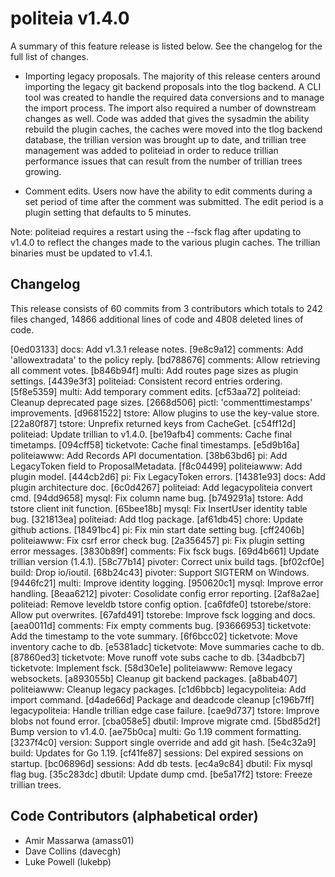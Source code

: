 politeia v1.4.0
====

A summary of this feature release is listed below. See the changelog for the
full list of changes.

- Importing legacy proposals. The majority of this release centers around
  importing the legacy git backend proposals into the tlog backend. A CLI tool
  was created to handle the required data conversions and to manage the import
  process. The import also required a number of downstream changes as well.
  Code was added that gives the sysadmin the ability rebuild the plugin caches,
  the caches were moved into the tlog backend database, the trillian version
  was brought up to date, and trillian tree management was added to politeiad
  in order to reduce trillian performance issues that can result from the
  number of trillian trees growing.

- Comment edits. Users now have the ability to edit comments during a set
  period of time after the comment was submitted. The edit period is a plugin
  setting that defaults to 5 minutes.

Note: politeiad requires a restart using the --fsck flag after updating to
v1.4.0 to reflect the changes made to the various plugin caches. The trillian
binaries must be updated to v1.4.1.

## Changelog

This release consists of 60 commits from 3 contributors which totals to 242
files changed, 14866 additional lines of code and 4808 deleted lines of code.

[0ed03133] docs: Add v1.3.1 release notes.
[9e8c9a12] comments: Add 'allowextradata' to the policy reply.
[bd788676] comments: Allow retrieving all comment votes.
[b846b94f] multi: Add routes page sizes as plugin settings.
[4439e3f3] politeiad: Consistent record entries ordering.
[5f8e5359] multi: Add temporary comment edits.
[cf53aa72] politeiad: Cleanup deprecated page sizes.
[2668d506] pictl: 'commenttimestamps' improvements.
[d9681522] tstore: Allow plugins to use the key-value store.
[22a80f87] tstore: Unprefix returned keys from CacheGet.
[c54ff12d] politeiad: Update trillian to v1.4.0.
[be19afb4] comments: Cache final timetamps.
[094cff58] ticketvote: Cache final timestamps.
[e5d9b16a] politeiawww: Add Records API documentation.
[38b63bd6] pi: Add LegacyToken field to ProposalMetadata.
[f8c04499] politeiawww: Add plugin model.
[444cb2d6] pi: Fix LegacyToken errors.
[14381e93] docs: Add plugin architecture doc.
[6c0d4267] politeiad: Add legacypoliteia convert cmd.
[94dd9658] mysql: Fix column name bug.
[b749291a] tstore: Add tstore client init function.
[65bee18b] mysql: Fix InsertUser identity table bug.
[321813ea] politeiad: Add tlog package.
[af61db45] chore: Update github actions.
[18491bc4] pi: Fix min start date setting bug.
[cff2406b] politeiawww: Fix csrf error check bug.
[2a356457] pi: Fix plugin setting error messages.
[3830b89f] comments: Fix fsck bugs.
[69d4b661] Update trillian version (1.4.1).
[58c77b14] pivoter: Correct unix build tags.
[bf02cf0e] build: Drop io/ioutil.
[68b24c43] pivoter: Support SIGTERM on Windows.
[9446fc21] multi: Improve identity logging.
[950620c1] mysql: Improve error handling.
[8eaa6212] pivoter: Cosolidate config error reporting.
[2af8a2ae] politeiad: Remove leveldb tstore config option.
[ca6fdfe0] tstorebe/store: Allow put overwrites.
[67afd491] tstorebe: Improve fsck logging and docs.
[aea0011d] comments: Fix empty comments bug.
[93666953] ticketvote: Add the timestamp to the vote summary.
[6f6bcc02] ticketvote: Move inventory cache to db.
[e5381adc] ticketvote: Move summaries cache to db.
[87860ed3] ticketvote: Move runoff vote subs cache to db.
[34adbcb7] ticketvote: Implement fsck.
[58d30e1e] politeiawww: Remove legacy websockets.
[a893055b] Cleanup git backend packages.
[a8bab407] politeiawww: Cleanup legacy packages.
[c1d6bbcb] legacypoliteia: Add import command.
[d4ade66d] Package and deadcode cleanup
[c196b7ff] legacypoliteia: Handle trillian edge case failure.
[cae9d737] tstore: Improve blobs not found error.
[cba058e5] dbutil: Improve migrate cmd.
[5bd85d2f] Bump version to v1.4.0.
[ae75b0ca] multi: Go 1.19 comment formatting.
[3237f4c0] version: Support single override and add git hash.
[5e4c32a9] build: Updates for Go 1.19.
[cf41fe87] sessions: Del expired sessions on startup.
[bc06896d] sessions: Add db tests.
[ec4a9c84] dbutil: Fix mysql flag bug.
[35c283dc] dbutil: Update dump cmd.
[be5a17f2] tstore: Freeze trillian trees.

## Code Contributors (alphabetical order)

- Amir Massarwa (amass01)
- Dave Collins (davecgh)
- Luke Powell (lukebp)
